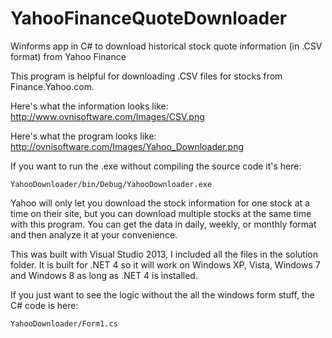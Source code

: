 YahooFinanceQuoteDownloader
===========================

Winforms app in C# to download historical stock quote information (in .CSV format) from Yahoo Finance

This program is helpful for downloading .CSV files for stocks from Finance.Yahoo.com.

Here's what the information looks like:
http://www.ovnisoftware.com/Images/CSV.png

Here's what the program looks like:
http://ovnisoftware.com/Images/Yahoo_Downloader.png

If you want to run the .exe without compiling the source code it's here:
```
YahooDownloader/bin/Debug/YahooDownloader.exe
```
Yahoo will only let you download the stock information for one stock at a time on their site, but you can download multiple stocks at the same time with this program.  You can get the data in daily, weekly, or monthly format and then analyze it at your convenience.

This was built with Visual Studio 2013, I included all the files in the solution folder.  It is built for .NET 4 so it will work on Windows XP, Vista, Windows 7 and Windows 8 as long as .NET 4 is installed.

If you just want to see the logic without the all the windows form stuff, the C# code is here:
```
YahooDownloader/Form1.cs
```